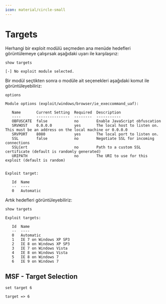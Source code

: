 ```yaml
---
icon: material/circle-small
---
```


# Targets

Herhangi bir exploit modülü seçmeden ana menüde hedefleri görüntülemeye çalışırsak aşağıdaki uyarı ile karşılaşırız:

```text
show targets
```

```text title="Output"
[-] No exploit module selected.
```

Bir modül seçtikten sonra o modüle ait seçenekleri aşağıdaki komut ile görüntüleyebiliriz:

```text
options
```

```text title="Output"
Module options (exploit/windows/browser/ie_execcommand_uaf):

   Name       Current Setting  Required  Description
   ----       ---------------  --------  -----------
   OBFUSCATE  false            no        Enable JavaScript obfuscation
   SRVHOST    0.0.0.0          yes       The local host to listen on. This must be an address on the local machine or 0.0.0.0
   SRVPORT    8080             yes       The local port to listen on.
   SSL        false            no        Negotiate SSL for incoming connections
   SSLCert                     no        Path to a custom SSL certificate (default is randomly generated)
   URIPATH                     no        The URI to use for this exploit (default is random)


Exploit target:

   Id  Name
   --  ----
   0   Automatic
```

Artık hedefleri görüntüleyebiliriz:

```text
show targets
```

```text title="Output"
Exploit targets:

   Id  Name
   --  ----
   0   Automatic
   1   IE 7 on Windows XP SP3
   2   IE 8 on Windows XP SP3
   3   IE 7 on Windows Vista
   4   IE 8 on Windows Vista
   5   IE 8 on Windows 7
   6   IE 9 on Windows 7
```

## MSF - Target Selection

```text
set target 6
```

```text title="Output"
target => 6
```
